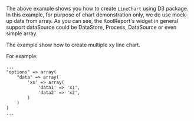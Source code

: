 The above example shows you how to create `LineChart` using D3 package. In this example, for purpose of chart demonstration only, we do use mock-up data from array. As you can see, the KoolReport's widget in general support dataSource could be DataStore, Process, DataSource or even simple array.

The example show how to create multiple xy line chart.

For example:

    ...
    "options" => array(
        "data" => array(
            'xs' => array(
                'data1' => 'x1',
                'data2' => 'x2',
            )
        )
    )
    ...
